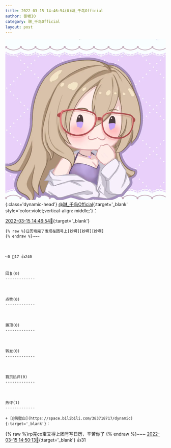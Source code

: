 ```yaml
---
title: 2022-03-15 14:46:54(0)琳_千鸟Official
author: 御坂IO
category: 琳_千鸟Official
layout: post
---
```


![img](/images/c0a88f85ebd0d056f37b114e0748e69556c8b488.jpg){:class='dynamic-head'}
[@琳_千鸟Official](https://space.bilibili.com/1620923329/dynamic){:target='_blank' style='color:violet;vertical-align: middle;'}：

[2022-03-15 14:46:54🔗](https://t.bilibili.com/637752882038308887){:target='_blank'}

~~~
{% raw %}日历填完了发现在团号上[妙啊][妙啊][妙啊]
{% endraw %}~~~



↪️0 💬17 👍240


回复(0)
-------------



点赞(0)
-------------



置顶(0)
-------------



转发(0)
-------------



首页热评(0)
-------------



热评(1)
-------------

+ [@筑壁白](https://space.bilibili.com/383718717/dynamic){:target='_blank'}：
~~~
{% raw %}rp完co宝又得上团号写日历，辛苦你了
{% endraw %}~~~
[2022-03-15 14:50:13🔗](https://t.bilibili.com/637752882038308887#reply105556179456){:target='_blank'} 👍31


